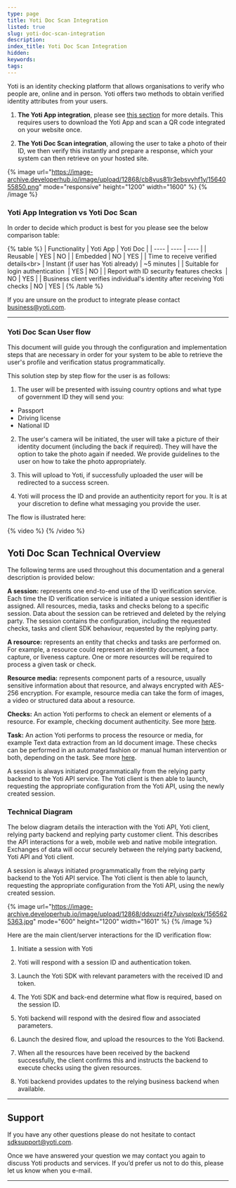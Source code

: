 ```yaml
---
type: page
title: Yoti Doc Scan Integration
listed: true
slug: yoti-doc-scan-integration
description: 
index_title: Yoti Doc Scan Integration
hidden: 
keywords: 
tags: 
---
```


Yoti is an identity checking platform that allows organisations to verify who people are, online and in person. Yoti offers two methods to obtain verified identity attributes from your users. 

1) **The Yoti App integration**, please see [this section](/yoti-app/web-integration) for more details. This requires users to download the Yoti App and scan a QR code integrated on your website once.

2) **The Yoti Doc Scan integration**, allowing the user to take a photo of their ID, we then verify this instantly and prepare a response, which your system can then retrieve on your hosted site.

{% image url="https://image-archive.developerhub.io/image/upload/12868/cb8vus81lr3ebsvvhf1y/1564055850.png" mode="responsive" height="1200" width="1600" %}
{% /image %}

### Yoti App Integration vs Yoti Doc Scan

In order to decide which product is best for you please see the below comparison table:

{% table %}
| Functionality | Yoti App | Yoti Doc | 
| ---- | ---- | ---- | 
| Reusable | YES | NO | 
| Embedded | NO | YES | 
| Time to receive verified details&lt;br&gt; | Instant (if user has Yoti already) | ~5 minutes | 
| Suitable for login authentication&nbsp; | YES | NO | 
| Report with ID security features checks&nbsp; | NO | YES | 
| Business client verifies individual's identity after receiving Yoti checks | NO | YES | 
{% /table %}

If you are unsure on the product to integrate please contact [business@yoti.com](mailto:business@yoti.com). 

---

### Yoti Doc Scan User flow

This document will guide you through the configuration and implementation steps that are necessary in order for your system to be able to retrieve the user's profile and verification status programmatically. 

This solution step by step flow for the user is as follows:

1) The user will be presented with issuing country options and what type of government ID they will send you:

- Passport
- Driving license
- National ID

2) The user's camera will be initiated, the user will take a picture of their identity document (including the back if required). They will have the option to take the photo again if needed. We provide guidelines to the user on how to take the photo appropriately.

4) This will upload to Yoti, if successfully uploaded the user will be redirected to a success screen.

5) Yoti will process the ID and provide an authenticity report for you. It is at your discretion to define what messaging you provide the user.

The flow is illustrated here:

{% video %}
{% /video %}

## Yoti Doc Scan Technical Overview

The following terms are used throughout this documentation and a general description is provided below:

**A session:** represents one end-to-end use of the ID verification service. Each time the ID verification service is initiated a unique session identifier is assigned. All resources, media, tasks and checks belong to a specific session. Data about the session can be retrieved and deleted by the relying party. The session contains the configuration, including the requested checks, tasks and client SDK behaviour, requested by the replying party.

**A resource:** represents an entity that checks and tasks are performed on. For example, a resource could represent an identity document, a face capture, or liveness capture. One or more resources will be required to process a given task or check.

**Resource media:** represents component parts of a resource, usually sensitive information about that resource, and always encrypted with AES-256 encryption. For example, resource media can take the form of images, a video or structured data about a resource.

**Checks:** An action Yoti performs to check an element or elements of a resource. For example, checking document authenticity. See more [here](/yoti-doc-scan/generating-the-session#2-requested-checks-configuration).

**Task:** An action Yoti performs to process the resource or media, for example Text data extraction from an Id document image. These checks can be performed in an automated fashion or manual human intervention or both, depending on the task. See more [here](/yoti-doc-scan/generating-the-session#3-tasks).

A session is always initiated programmatically from the relying party backend to the Yoti API service. The Yoti client is then able to launch, requesting the appropriate configuration from the Yoti API, using the newly created session.

### Technical Diagram

The below diagram details the interaction with the Yoti API, Yoti client, relying party backend and replying party customer client. This describes the API interactions for a web, mobile web and native mobile integration. Exchanges of data will occur securely between the relying party backend, Yoti API and Yoti client.

A session is always initiated programmatically from the relying party backend to the Yoti API service. The Yoti client is then able to launch, requesting the appropriate configuration from the Yoti API, using the newly created session.

{% image url="https://image-archive.developerhub.io/image/upload/12868/ddxuzri4fz7uivsplpxk/1565625363.jpg" mode="600" height="1200" width="1601" %}
{% /image %}

Here are the main client/server interactions for the ID verification flow:

1) Initiate a session with Yoti

2) Yoti will respond with a session ID and authentication token.

3) Launch the Yoti SDK with relevant parameters with the received ID and token.

4) The Yoti SDK and back-end determine what flow is required, based on the session ID.

5) Yoti backend will respond with the desired flow and associated parameters.

6) Launch the desired flow, and upload the resources to the Yoti Backend.

7) When all the resources have been received by the backend successfully, the client confirms this and instructs the backend to execute checks using the given resources.

8) Yoti backend provides updates to the relying business backend when available.

---

## Support

If you have any other questions please do not hesitate to contact [sdksupport@yoti.com](mailto:sdksupport@yoti.com).

Once we have answered your question we may contact you again to discuss Yoti products and services. If you’d prefer us not to do this, please let us know when you e-mail.

---